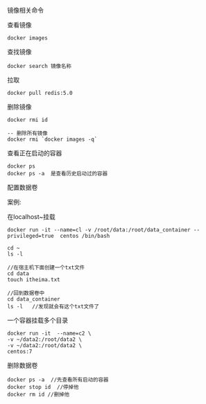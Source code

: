 镜像相关命令

查看镜像

```
docker images
```

查找镜像

```
docker search 镜像名称
```

拉取

```
docker pull redis:5.0
```

删除镜像

```
docker rmi id

-- 删除所有镜像
docker rmi `docker images -q`
```

查看正在启动的容器

```
docker ps 
docker ps -a  是查看历史启动过的容器
```

配置数据卷

案例:

在localhost~挂载

```
docker run -it --name=cl -v /root/data:/root/data_container --privileged=true  centos /bin/bash

cd ~ 
ls -l

//在宿主机下面创建一个txt文件
cd data
touch itheima.txt

//回到数据卷中
cd data_container
ls -l   //发现就会有这个txt文件了
```

一个容器挂载多个目录

```
docker run -it  --name=c2 \
-v ~/data2:/root/data2 \
-v ~/data2:/root/data2 \
centos:7
```



删除数据卷

```
docker ps -a  //先查看所有启动的容器
docker stop id  //停掉他
docker rm id //删掉他
```

